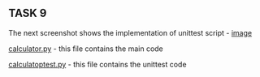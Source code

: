 ## TASK 9

The next screenshot shows the implementation of unittest script - [image](https://github.com/rostislavkozlov07/DevOps_online_Vinnytsia_2021Q2/blob/main/m9/task9.1/image/Screenshot_1.png)

[calculator.py](https://github.com/rostislavkozlov07/DevOps_online_Vinnytsia_2021Q2/blob/main/m9/task9.1/calculator.py) - this file contains the main code

[calculatoptest.py](https://github.com/rostislavkozlov07/DevOps_online_Vinnytsia_2021Q2/blob/main/m9/task9.1/calculatoptest.py) - this file contains the unittest code
